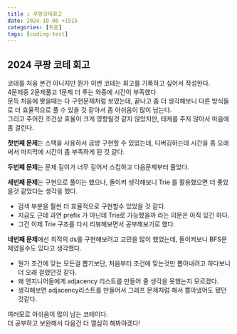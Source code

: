 ```yaml
---
title : 쿠팡코테회고
date: 2024-10-06 +1515
categories: [취준]
tags: [coding-test]
---
```


## 2024 쿠팡 코테 회고
코테를 처음 본건 아니지만 뭔가 이번 코테는 회고를 기록하고 싶어서 작성한다.<br>
4문제중 2문제풀고 1문제 더 푸는 와중에 시간이 부족했다.<br>
문득 처음에 봣을때는 다 구현문제처럼 보였는데, 끝나고 좀 더 생각해보니 다른 방식들로 더 효율적으로 풀 수 있을 것 같아서 좀 아쉬움이 많이 남는다.<br>
그리고 주어진 조건상 효율이 크게 영향될것 같지 않았지만, 테케를 주지 않아서 마음에 좀 걸린다.

**첫번째 문제**는 스택을 사용하서 금방 구현할 수 있었는데, 디버깅하는데 시간을 좀 오래 써서 마지막에 시간이 좀 부족하게 된 것 같다.

**두번째 문제**는 문제 길이가 너무 길어서 스킵하고 다음문제부터 풀었다.

**세번째 문제**는 구현으로 풀이는 했으나, 돌이켜 생각해보니 Trie 를 활용했으면 더 좋았을것 같았다는 생각을 했다.
- 검색 부분을 훨씬 더 효율적으로 구현할수 있었을 것 같다. 
- 지금도 근데 과연 prefix 가 아닌데 Trie로 가능했을까 라는 의문은 아직 있긴 하다. 
- 그건 이제 Trie 구조를 다시 리뷰해보면서 공부해보기로 했다.

**네번째 문제**에선 최적의 ds를 구현해보려고 고민을 많이 했었는데, 돌이켜보니 BFS문제였을수도 있다고 생각했다.
- 뭔가 조건에 맞는 모든걸 뽑기보단, 처음부터 조건에 맞는것만 뽑아내려고 하다보니 더 오래 걸렸던것 같다.
- 왜 엔지니어들에게 adjacency 리스트를 만들어 줄 생각을 못했는지 모르겠다. 
- 생각해보면 adjacency리스트를 만들어서 그래프 문제처럼 해서 뽑아냈어도 됐던것같다.

여러모로 아쉬움이 많이 남는 코테이다. <br>
더 공부하고 보완해서 다음건 더 열심히 해봐야겠다!
